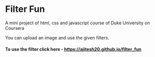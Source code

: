 # Filter Fun
A mini project of html, css and javascript course of Duke University on Coursera

You can upload an image and use the given filters.


#### To use the filter click here - https://ajitesh20.github.io/filter_fun
